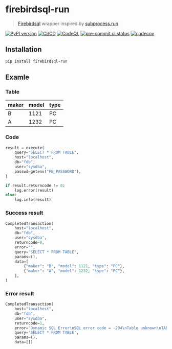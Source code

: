 # firebirdsql-run

> [Firebirdsql](https://github.com/nakagami/pyfirebirdsql/) wrapper inspired by [subprocess.run](https://docs.python.org/3/library/subprocess.html#subprocess.run)

[![PyPI version](https://img.shields.io/pypi/v/firebirdsql-run)](https://pypi.org/project/firebirdsql-run)
[![CI/CD](https://github.com/DeadNews/firebirdsql-run/actions/workflows/python-app.yml/badge.svg)](https://github.com/DeadNews/firebirdsql-run/actions/workflows/python-app.yml)
[![CodeQL](https://github.com/DeadNews/firebirdsql-run/actions/workflows/python-codeql.yml/badge.svg)](https://github.com/DeadNews/firebirdsql-run/actions/workflows/python-codeql.yml)
[![pre-commit.ci status](https://results.pre-commit.ci/badge/github/DeadNews/firebirdsql-run/main.svg)](https://results.pre-commit.ci/latest/github/DeadNews/firebirdsql-run/main)
[![codecov](https://codecov.io/gh/DeadNews/firebirdsql-run/branch/main/graph/badge.svg?token=OCZDZIYPMC)](https://codecov.io/gh/DeadNews/firebirdsql-run)

## Installation

```sh
pip install firebirdsql-run
```

## Examle

### Table

| maker | model | type |
| ----- | ----- | ---- |
| B     | 1121  | PC   |
| A     | 1232  | PC   |

### Code

```py
result = execute(
    query="SELECT * FROM TABLE",
    host="localhost",
    db="fdb",
    user="sysdba",
    passwd=getenv("FB_PASSWORD"),
)

if result.returncode != 0:
    log.error(result)
else:
    log.info(result)
```

### Success result

```py
CompletedTransaction(
    host="localhost",
    db="fdb",
    user="sysdba",
    returncode=0,
    error="",
    query="SELECT * FROM TABLE",
    params=(),
    data=[
        {"maker": "B", "model": 1121, "type": "PC"},
        {"maker": "A", "model": 1232, "type": "PC"},
    ],
)
```

### Error result

```py
CompletedTransaction(
    host="localhost",
    db="fdb",
    user="sysdba",
    returncode=1,
    error='Dynamic SQL Error\nSQL error code = -204\nTable unknown\nTABLE\nAt line 1, column 15\n',
    query='SELECT * FROM TABLE',
    params=(),
    data=[])
```
